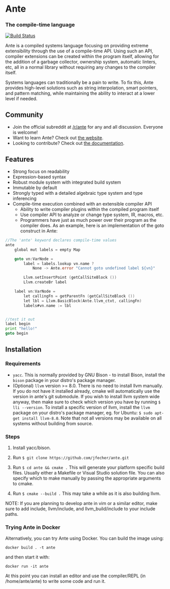 # Ante

### The compile-time language

[![Build Status](https://gitlab.com/jfecher/ante/badges/typeinference/build.svg)](https://gitlab.com/rndmprsn/ante/commits/typeinference)

Ante is a compiled systems language focusing on providing extreme extensibility through
the use of a compile-time API.  Using such an API, compiler extensions can be created
within the program itself, allowing for the addition of a garbage collector, ownership
system, automatic linters, etc, all in a normal library without requiring any changes
to the compiler itself.

Systems languages can traditionally be a pain to write.  To fix this, Ante provides high-level
solutions such as string interpolation, smart pointers, and pattern matching, while maintaining
the ability to interact at a lower level if needed.

## Community
- Join the official subreddit at [/r/ante](https://www.reddit.com/r/ante) for any and all discussion.  Everyone is welcome!
- Want to learn Ante?  Check out [the website](http://antelang.org/).
- Looking to contribute?  Check out [the documentation](http://antelang.org/doxygen/html/).

## Features
* Strong focus on readability
* Expression-based syntax
* Robust module system with integrated build system
* Immutable by default
* Strongly typed with a detailed algebraic type system and type inferencing
* Compile-time execution combined with an extensible compiler API
    - Ability to write compiler plugins within the compiled program itself
    - Use compiler API to analyze or change type system, IR, macros, etc.
    - Programmers have just as much power over their program as the compiler does.  As an example,
    here is an implementation of the goto construct in Ante:

```go
//The 'ante' keyword declares compile-time values
ante
    global mut labels = empty Map

    goto vn:VarNode =
        label = labels.lookup vn.name ?
            None -> Ante.error "Cannot goto undefined label ${vn}"

        Llvm.setInsertPoint (getCallSiteBlock ())
        Llvm.createBr label

    label vn:VarNode =
        let callingFn = getParentFn (getCallSiteBlock ())
        let lbl = Llvm.BasicBlock(Ante.llvm_ctxt, callingFn)
        labels#vn.name := lbl


//test it out
label begin
print "hello!"
goto begin
```

## Installation

### Requirements

 * `yacc`. This is normally provided by GNU Bison - to install Bison, install the `bison` package in your
distro's package manager.
 * (Optional) `llvm` version >= 8.0.  There is no need to install llvm manually.  If you do not have it
 installed already, cmake will automatically use the version in ante's git submodule.  If you wish to
 install llvm system wide anyway, then make sure to check which version you have by running `$ lli --version`.
 To install a specific version of llvm, install the `llvm` package on your distro's package manager, eg. for
 Ubuntu: `$ sudo apt-get install llvm-8.0`.  Note that not all versions may be available on all systems
 without building from source.

### Steps

1. Install yacc/bison.

2. Run `$ git clone https://github.com/jfecher/ante.git`

3. Run `$ cd ante && cmake .` This will generate your platform specific
build files.  Usually either a Makefile or Visual Studio solution file.
You can also specify which to make manually by passing the appropriate
arguments to cmake.

3. Run `$ cmake --build .`  This may take a while as it is also building llvm.

NOTE: If you are planning to develop ante in vim or a similar editor, make sure
to add include, llvm/include, and llvm_build/include to your include paths.

### Trying Ante in Docker

Alternatively, you can try Ante using Docker. You can build the image using:

```
docker build . -t ante
```

and then start it with:

```
docker run -it ante
```

At this point you can install an editor and use the compiler/REPL (in /home/ante/ante) to write some code and run it.
